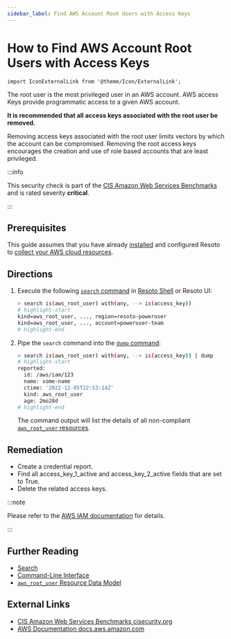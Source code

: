 ```yaml
---
sidebar_label: Find AWS Account Root Users with Access Keys
---
```


# How to Find AWS Account Root Users with Access Keys

```mdx-code-block
import IconExternalLink from '@theme/Icon/ExternalLink';
```

The root user is the most privileged user in an AWS account. AWS access Keys provide programmatic access to a given AWS account.

**It is recommended that all access keys associated with the root user be removed.**

Removing access keys associated with the root user limits vectors by which the account can be compromised. Removing the root access keys encourages the creation and use of role based accounts that are least privileged.

:::info

This security check is part of the [CIS Amazon Web Services Benchmarks](https://cisecurity.org/benchmark/amazon_web_services) and is rated severity **critical**.

:::

## Prerequisites

This guide assumes that you have already [installed](../../../getting-started/install-resoto/index.md) and configured Resoto to [collect your AWS cloud resources](../../../reference/configuration/cloudprovider/aws.md).

## Directions

1. Execute the following [`search` command](../../../reference/cli/search-commands/search.md) in [Resoto Shell](../../../reference/components/shell.md) or Resoto UI:

   ```bash
   > search is(aws_root_user) with(any, --> is(access_key))
   # highlight-start
   ​kind=aws_root_user, ..., region=resoto-poweruser
   ​kind=aws_root_user, ..., account=poweruser-team
   # highlight-end
   ```

2. Pipe the `search` command into the [`dump` command](../../../reference/cli/format-commands/dump.md):

   ```bash
   > search is(aws_root_user) with(any, --> is(access_key)) | dump
   # highlight-start
   ​reported:
   ​  id: /aws/iam/123
   ​  name: some-name
   ​  ctime: '2022-12-05T22:53:14Z'
   ​  kind: aws_root_user
   ​  age: 2mo28d
   # highlight-end
   ```

   The command output will list the details of all non-compliant [`aws_root_user` resources](../../../reference/data-models/aws/index.md#aws_root_user).

## Remediation

- Create a credential report.
- Find all access_key_1_active and access_key_2_active fields that are set to True.
- Delete the related access keys.

:::note

Please refer to the [AWS IAM documentation](https://docs.aws.amazon.com/IAM/latest/UserGuide/id_credentials_getting-report.html) for details.

:::

## Further Reading

- [Search](../../../reference/search/index.md)
- [Command-Line Interface](../../../reference/cli/index.md)
- [`aws_root_user` Resource Data Model](../../../reference/data-models/aws/index.md#aws_root_user)

## External Links

- [CIS Amazon Web Services Benchmarks <span class="badge badge--secondary">cisecurity.org <IconExternalLink width="10" height="10" /></span>](https://cisecurity.org/benchmark/amazon_web_services)
- [AWS Documentation <span class="badge badge--secondary">docs.aws.amazon.com <IconExternalLink width="10" height="10" /></span>](https://docs.aws.amazon.com/IAM/latest/UserGuide/id_credentials_getting-report.html)
